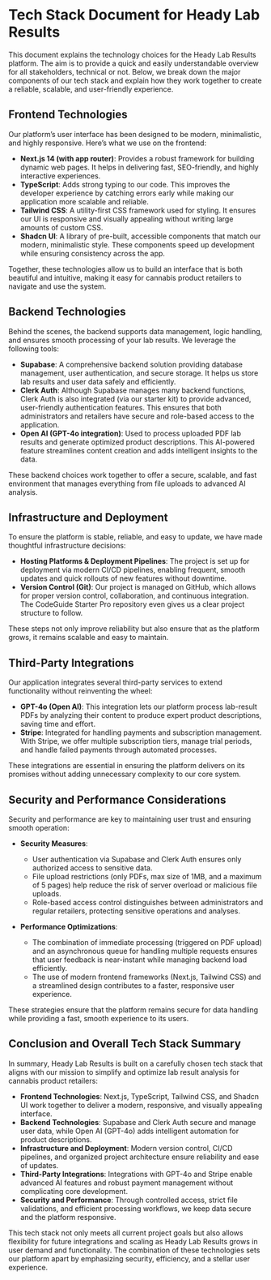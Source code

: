 # Tech Stack Document for Heady Lab Results

This document explains the technology choices for the Heady Lab Results platform. The aim is to provide a quick and easily understandable overview for all stakeholders, technical or not. Below, we break down the major components of our tech stack and explain how they work together to create a reliable, scalable, and user-friendly experience.

## Frontend Technologies

Our platform’s user interface has been designed to be modern, minimalistic, and highly responsive. Here’s what we use on the frontend:

- **Next.js 14 (with app router)**: Provides a robust framework for building dynamic web pages. It helps in delivering fast, SEO-friendly, and highly interactive experiences.
- **TypeScript**: Adds strong typing to our code. This improves the developer experience by catching errors early while making our application more scalable and reliable.
- **Tailwind CSS**: A utility-first CSS framework used for styling. It ensures our UI is responsive and visually appealing without writing large amounts of custom CSS.
- **Shadcn UI**: A library of pre-built, accessible components that match our modern, minimalistic style. These components speed up development while ensuring consistency across the app.

Together, these technologies allow us to build an interface that is both beautiful and intuitive, making it easy for cannabis product retailers to navigate and use the system.

## Backend Technologies

Behind the scenes, the backend supports data management, logic handling, and ensures smooth processing of your lab results. We leverage the following tools:

- **Supabase**: A comprehensive backend solution providing database management, user authentication, and secure storage. It helps us store lab results and user data safely and efficiently.
- **Clerk Auth**: Although Supabase manages many backend functions, Clerk Auth is also integrated (via our starter kit) to provide advanced, user-friendly authentication features. This ensures that both administrators and retailers have secure and role-based access to the application.
- **Open AI (GPT-4o integration)**: Used to process uploaded PDF lab results and generate optimized product descriptions. This AI-powered feature streamlines content creation and adds intelligent insights to the data.

These backend choices work together to offer a secure, scalable, and fast environment that manages everything from file uploads to advanced AI analysis.

## Infrastructure and Deployment

To ensure the platform is stable, reliable, and easy to update, we have made thoughtful infrastructure decisions:

- **Hosting Platforms & Deployment Pipelines**: The project is set up for deployment via modern CI/CD pipelines, enabling frequent, smooth updates and quick rollouts of new features without downtime.
- **Version Control (Git)**: Our project is managed on GitHub, which allows for proper version control, collaboration, and continuous integration. The CodeGuide Starter Pro repository even gives us a clear project structure to follow.

These steps not only improve reliability but also ensure that as the platform grows, it remains scalable and easy to maintain.

## Third-Party Integrations

Our application integrates several third-party services to extend functionality without reinventing the wheel:

- **GPT-4o (Open AI)**: This integration lets our platform process lab-result PDFs by analyzing their content to produce expert product descriptions, saving time and effort.
- **Stripe**: Integrated for handling payments and subscription management. With Stripe, we offer multiple subscription tiers, manage trial periods, and handle failed payments through automated processes.

These integrations are essential in ensuring the platform delivers on its promises without adding unnecessary complexity to our core system.

## Security and Performance Considerations

Security and performance are key to maintaining user trust and ensuring smooth operation:

- **Security Measures**:
  - User authentication via Supabase and Clerk Auth ensures only authorized access to sensitive data.
  - File upload restrictions (only PDFs, max size of 1MB, and a maximum of 5 pages) help reduce the risk of server overload or malicious file uploads.
  - Role-based access control distinguishes between administrators and regular retailers, protecting sensitive operations and analyses.

- **Performance Optimizations**:
  - The combination of immediate processing (triggered on PDF upload) and an asynchronous queue for handling multiple requests ensures that user feedback is near-instant while managing backend load efficiently.
  - The use of modern frontend frameworks (Next.js, Tailwind CSS) and a streamlined design contributes to a faster, responsive user experience.

These strategies ensure that the platform remains secure for data handling while providing a fast, smooth experience to its users.

## Conclusion and Overall Tech Stack Summary

In summary, Heady Lab Results is built on a carefully chosen tech stack that aligns with our mission to simplify and optimize lab result analysis for cannabis product retailers:

- **Frontend Technologies**: Next.js, TypeScript, Tailwind CSS, and Shadcn UI work together to deliver a modern, responsive, and visually appealing interface.
- **Backend Technologies**: Supabase and Clerk Auth secure and manage user data, while Open AI (GPT-4o) adds intelligent automation for product descriptions.
- **Infrastructure and Deployment**: Modern version control, CI/CD pipelines, and organized project architecture ensure reliability and ease of updates.
- **Third-Party Integrations**: Integrations with GPT-4o and Stripe enable advanced AI features and robust payment management without complicating core development.
- **Security and Performance**: Through controlled access, strict file validations, and efficient processing workflows, we keep data secure and the platform responsive.

This tech stack not only meets all current project goals but also allows flexibility for future integrations and scaling as Heady Lab Results grows in user demand and functionality. The combination of these technologies sets our platform apart by emphasizing security, efficiency, and a stellar user experience.
